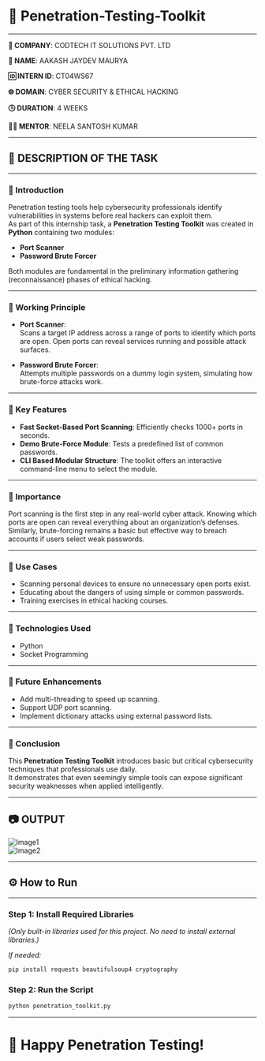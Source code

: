 # 📂 Penetration-Testing-Toolkit

---

**🏢 COMPANY**: CODTECH IT SOLUTIONS PVT. LTD

**👤 NAME**: AAKASH JAYDEV MAURYA

**🆔 INTERN ID**: CT04WS67

**🌐 DOMAIN**: CYBER SECURITY & ETHICAL HACKING

**🕓 DURATION**: 4 WEEKS

**👨‍🏫 MENTOR**: NEELA SANTOSH KUMAR

---

## 📜 DESCRIPTION OF THE TASK

---

### 🔹 Introduction

Penetration testing tools help cybersecurity professionals identify vulnerabilities in systems before real hackers can exploit them.  
As part of this internship task, a **Penetration Testing Toolkit** was created in **Python** containing two modules:

- **Port Scanner**
- **Password Brute Forcer**

Both modules are fundamental in the preliminary information gathering (reconnaissance) phases of ethical hacking.

---

### 🔹 Working Principle

- **Port Scanner**:  
  Scans a target IP address across a range of ports to identify which ports are open. Open ports can reveal services running and possible attack surfaces.

- **Password Brute Forcer**:  
  Attempts multiple passwords on a dummy login system, simulating how brute-force attacks work.

---

### 🔹 Key Features

- **Fast Socket-Based Port Scanning**: Efficiently checks 1000+ ports in seconds.
- **Demo Brute-Force Module**: Tests a predefined list of common passwords.
- **CLI Based Modular Structure**: The toolkit offers an interactive command-line menu to select the module.

---

### 🔹 Importance

Port scanning is the first step in any real-world cyber attack. Knowing which ports are open can reveal everything about an organization’s defenses.  
Similarly, brute-forcing remains a basic but effective way to breach accounts if users select weak passwords.

---

### 🔹 Use Cases

- Scanning personal devices to ensure no unnecessary open ports exist.
- Educating about the dangers of using simple or common passwords.
- Training exercises in ethical hacking courses.

---

### 🔹 Technologies Used

- Python
- Socket Programming

---

### 🔹 Future Enhancements

- Add multi-threading to speed up scanning.
- Support UDP port scanning.
- Implement dictionary attacks using external password lists.

---

### 🔹 Conclusion

This **Penetration Testing Toolkit** introduces basic but critical cybersecurity techniques that professionals use daily.  
It demonstrates that even seemingly simple tools can expose significant security weaknesses when applied intelligently.

---

## 📷 OUTPUT

![Image1](https://github.com/user-attachments/assets/54ed8e45-7d87-4c27-983a-67dc2d1cb6d4)  
![Image2](https://github.com/user-attachments/assets/49d9d34a-23f3-41bc-a644-aa4462f826ce)

---

## ⚙️ How to Run

---

### Step 1: Install Required Libraries

*(Only built-in libraries used for this project. No need to install external libraries.)*

*If needed:*

```bash
pip install requests beautifulsoup4 cryptography
```

### Step 2: Run the Script

```bash
python penetration_toolkit.py
```

---

# 🚀 Happy Penetration Testing!
